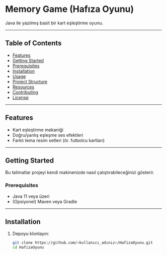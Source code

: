 # Memory Game (Hafıza Oyunu)

Java ile yazılmış basit bir kart eşleştirme oyunu.

---

## Table of Contents

- [Features](#features)  
- [Getting Started](#getting-started)  
- [Prerequisites](#prerequisites)  
- [Installation](#installation)  
- [Usage](#usage)  
- [Project Structure](#project-structure)  
- [Resources](#resources)  
- [Contributing](#contributing)  
- [License](#license)  

---

## Features

- Kart eşleştirme mekaniği  
- Doğru/yanlış eşleşme ses efektleri  
- Farklı tema resim setleri (ör. futbolcu kartları)  

---

## Getting Started

Bu talimatlar projeyi kendi makinenizde nasıl çalıştırabileceğinizi gösterir.

### Prerequisites

- Java 11 veya üzeri  
- (Opsiyonel) Maven veya Gradle  

---

## Installation

1. Depoyu klonlayın:  
   ```bash
   git clone https://github.com/<kullanıcı_adınız>/HafizaOyunu.git
   cd HafizaOyunu

